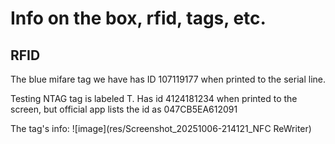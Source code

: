 # Info on the box, rfid, tags, etc.

## RFID
The blue mifare tag we have has ID 107119177 when printed to the serial line.

Testing NTAG tag is labeled T. Has id 4124181234 when printed to the screen, but official app lists the id as 047CB5EA612091

The tag's info:
![image](res/Screenshot_20251006-214121_NFC ReWriter)
